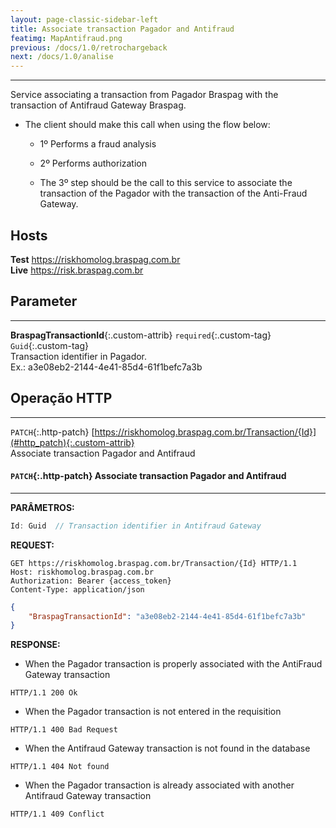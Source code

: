 ```yaml
---
layout: page-classic-sidebar-left
title: Associate transaction Pagador and Antifraud
featimg: MapAntifraud.png
previous: /docs/1.0/retrochargeback
next: /docs/1.0/analise
---
```

---

Service associating a transaction from Pagador Braspag with the transaction of Antifraud Gateway Braspag.

* The client should make this call when using the flow below:

    - 1º Performs a fraud analysis
    - 2º Performs authorization
    
    - The 3º step should be the call to this service to associate the transaction of the Pagador with the transaction of the Anti-Fraud Gateway.  

## Hosts

**Test** https://riskhomolog.braspag.com.br  
**Live** https://risk.braspag.com.br

<a name="contract"></a>
  
## Parameter
-----------------------------------

**BraspagTransactionId**{:.custom-attrib}  `required`{:.custom-tag} `Guid`{:.custom-tag}  
Transaction identifier in Pagador.  
Ex.: a3e08eb2-2144-4e41-85d4-61f1befc7a3b

<a style="float: right;" href="#attributes"><i class="fa fa-angle-double-up fa-fw"></i></a>

<a name="http_operations"></a>

## Operação HTTP
-----------------------------------

`PATCH`{:.http-patch} [https://riskhomolog.braspag.com.br/Transaction/{Id}](#http_patch){:.custom-attrib}  
Associate transaction Pagador and Antifraud

<a style="float: right;" href="#http_operations"><i class="fa fa-angle-double-up fa-fw"></i></a>

<a name="http-patch"></a>

#### `PATCH`{:.http-patch} Associate transaction Pagador and Antifraud 
-------------------------------------------------

**PARÂMETROS:**  

``` csharp
Id: Guid  // Transaction identifier in Antifraud Gateway
```

**REQUEST:**  

``` http
GET https://riskhomolog.braspag.com.br/Transaction/{Id} HTTP/1.1
Host: riskhomolog.braspag.com.br
Authorization: Bearer {access_token}
Content-Type: application/json
```

``` json
{
    "BraspagTransactionId": "a3e08eb2-2144-4e41-85d4-61f1befc7a3b"
}
```

**RESPONSE:**  

- When the Pagador transaction is properly associated with the AntiFraud Gateway transaction  
``` http
HTTP/1.1 200 Ok
```
- When the Pagador transaction is not entered in the requisition  
``` http
HTTP/1.1 400 Bad Request
```
- When the Antifraud Gateway transaction is not found in the database
``` http
HTTP/1.1 404 Not found
```
- When the Pagador transaction is already associated with another Antifraud Gateway transaction
``` http
HTTP/1.1 409 Conflict
```